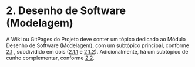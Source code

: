 # 2. Desenho de Software (Modelagem)

A Wiki ou GitPages do Projeto deve conter um tópico dedicado ao Módulo Desenho de Software (Modelagem), com um subtópico principal, conforme [2.1](/docs/Modelagem/2.1.ModelagemTradicional.md)
, subdividido em dois ([2.1.1](/docs/Modelagem/2.1.1.UMLEstaticos.md) e [2.1.2](/docs/Modelagem/2.1.2.UMLDinamicos.md)). Adicionalmente, há um subtópico de cunho complementar, conforme [2.2](/docs/Modelagem/2.2.ParticipacoesModelagem.md).
